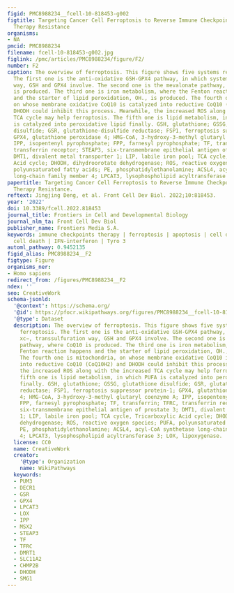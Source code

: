 ```yaml
---
figid: PMC8988234__fcell-10-818453-g002
figtitle: Targeting Cancer Cell Ferroptosis to Reverse Immune Checkpoint Inhibitor
  Therapy Resistance
organisms:
- NA
pmcid: PMC8988234
filename: fcell-10-818453-g002.jpg
figlink: /pmc/articles/PMC8988234/figure/F2/
number: F2
caption: The overview of ferroptosis. This figure shows five systems regulating ferroptosis.
  The first one is the anti-oxidative GSH-GPX4 pathway, in which system xc−, transsulfuration
  way, GSH and GPX4 involve. The second one is the mevalonate pathway, where CoQ10
  is produced. The third one is iron metabolism, where the Fenton reaction happens
  and the starter of lipid peroxidation, OH., is produced. The fourth one is mitochondria,
  on whose membrane oxidative CoQ10 is catalyzed into reductive CoQ10 (CoQ10H2) and
  DHODH could inhibit this process. Meanwhile, the increased ROS along with the increased
  TCA cycle may help ferroptosis. The fifth one is lipid metabolism, in which PUFA
  is catalyzed into peroxidative lipid finally. GSH, glutathione; GSSG, glutathione
  disulfide; GSR, glutathione-disulfide reductase; FSP1, ferroptosis suppressor protein-1;
  GPX4, glutathione peroxidase 4; HMG-CoA, 3-hydroxy-3-methyl glutaryl coenzyme A;
  IPP, isopentenyl pyrophosphate; FPP, farnesyl pyrophosphate; TF, transferrin; TFRC,
  transferrin receptor; STEAP3, six-transmembrane epithelial antigen of prostate 3;
  DMT1, divalent metal transporter 1; LIP, labile iron pool; TCA cycle, Tricarboxylic
  Acid cycle; DHODH, dihydroorotate dehydrogenase; ROS, reactive oxygen species; PUFA,
  polyunsaturated fatty acids; PE, phosphatidylethanolamine; ACSL4, acyl-CoA synthetase
  long-chain family member 4; LPCAT3, lysophospholipid acyltransferase 3; LOX, lipoxygenase.
papertitle: Targeting Cancer Cell Ferroptosis to Reverse Immune Checkpoint Inhibitor
  Therapy Resistance.
reftext: Jingjing Deng, et al. Front Cell Dev Biol. 2022;10:818453.
year: '2022'
doi: 10.3389/fcell.2022.818453
journal_title: Frontiers in Cell and Developmental Biology
journal_nlm_ta: Front Cell Dev Biol
publisher_name: Frontiers Media S.A.
keywords: immune checkpoints therapy | ferroptosis | apoptosis | cell death | immunogenic
  cell death | IFN-interferon | Tyro 3
automl_pathway: 0.9452135
figid_alias: PMC8988234__F2
figtype: Figure
organisms_ner:
- Homo sapiens
redirect_from: /figures/PMC8988234__F2
ndex: ''
seo: CreativeWork
schema-jsonld:
  '@context': https://schema.org/
  '@id': https://pfocr.wikipathways.org/figures/PMC8988234__fcell-10-818453-g002.html
  '@type': Dataset
  description: The overview of ferroptosis. This figure shows five systems regulating
    ferroptosis. The first one is the anti-oxidative GSH-GPX4 pathway, in which system
    xc−, transsulfuration way, GSH and GPX4 involve. The second one is the mevalonate
    pathway, where CoQ10 is produced. The third one is iron metabolism, where the
    Fenton reaction happens and the starter of lipid peroxidation, OH., is produced.
    The fourth one is mitochondria, on whose membrane oxidative CoQ10 is catalyzed
    into reductive CoQ10 (CoQ10H2) and DHODH could inhibit this process. Meanwhile,
    the increased ROS along with the increased TCA cycle may help ferroptosis. The
    fifth one is lipid metabolism, in which PUFA is catalyzed into peroxidative lipid
    finally. GSH, glutathione; GSSG, glutathione disulfide; GSR, glutathione-disulfide
    reductase; FSP1, ferroptosis suppressor protein-1; GPX4, glutathione peroxidase
    4; HMG-CoA, 3-hydroxy-3-methyl glutaryl coenzyme A; IPP, isopentenyl pyrophosphate;
    FPP, farnesyl pyrophosphate; TF, transferrin; TFRC, transferrin receptor; STEAP3,
    six-transmembrane epithelial antigen of prostate 3; DMT1, divalent metal transporter
    1; LIP, labile iron pool; TCA cycle, Tricarboxylic Acid cycle; DHODH, dihydroorotate
    dehydrogenase; ROS, reactive oxygen species; PUFA, polyunsaturated fatty acids;
    PE, phosphatidylethanolamine; ACSL4, acyl-CoA synthetase long-chain family member
    4; LPCAT3, lysophospholipid acyltransferase 3; LOX, lipoxygenase.
  license: CC0
  name: CreativeWork
  creator:
    '@type': Organization
    name: WikiPathways
  keywords:
  - PUM3
  - DECR1
  - GSR
  - GPX4
  - LPCAT3
  - LOX
  - IPP
  - MSX2
  - STEAP3
  - TF
  - TFRC
  - DMRT1
  - SLC11A2
  - CHMP2B
  - DHODH
  - SMG1
---
```

